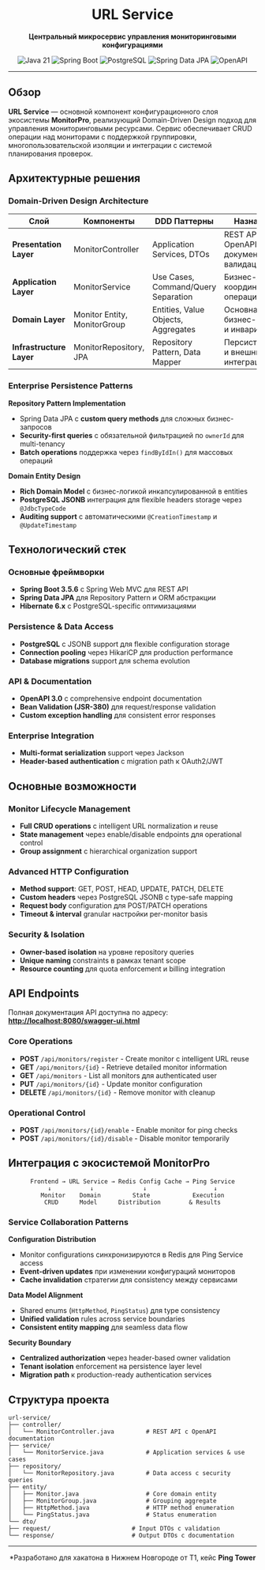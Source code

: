 <div align="center">

# URL Service

**Центральный микросервис управления мониторинговыми конфигурациями**

<img src="https://img.shields.io/badge/Java-21-orange?style=for-the-badge&logo=java" alt="Java 21">
<img src="https://img.shields.io/badge/Spring%20Boot-3.5.6-brightgreen?style=for-the-badge&logo=spring" alt="Spring Boot">
<img src="https://img.shields.io/badge/PostgreSQL-Database-blue?style=for-the-badge&logo=postgresql" alt="PostgreSQL">
<img src="https://img.shields.io/badge/Spring%20Data%20JPA-ORM-green?style=for-the-badge&logo=spring" alt="Spring Data JPA">
<img src="https://img.shields.io/badge/OpenAPI-3.0-yellow?style=for-the-badge&logo=swagger" alt="OpenAPI">

</div>

---

## Обзор

**URL Service** — основной компонент конфигурационного слоя экосистемы **MonitorPro**, реализующий Domain-Driven Design подход для управления мониторинговыми ресурсами. Сервис обеспечивает CRUD операции над мониторами с поддержкой группировки, многопользовательской изоляции и интеграции с системой планирования проверок.

## Архитектурные решения

### Domain-Driven Design Architecture

<table>
<thead>
<tr>
<th>Слой</th>
<th>Компоненты</th>
<th>DDD Паттерны</th>
<th>Назначение</th>
</tr>
</thead>
<tbody>
<tr>
<td><strong>Presentation Layer</strong></td>
<td>MonitorController</td>
<td>Application Services, DTOs</td>
<td>REST API с OpenAPI документацией и валидацией</td>
</tr>
<tr>
<td><strong>Application Layer</strong></td>
<td>MonitorService</td>
<td>Use Cases, Command/Query Separation</td>
<td>Бизнес-логика и координация операций</td>
</tr>
<tr>
<td><strong>Domain Layer</strong></td>
<td>Monitor Entity, MonitorGroup</td>
<td>Entities, Value Objects, Aggregates</td>
<td>Основная бизнес-модель и инварианты</td>
</tr>
<tr>
<td><strong>Infrastructure Layer</strong></td>
<td>MonitorRepository, JPA</td>
<td>Repository Pattern, Data Mapper</td>
<td>Персистентность и внешние интеграции</td>
</tr>
</tbody>
</table>

### Enterprise Persistence Patterns

**Repository Pattern Implementation**
- Spring Data JPA с **custom query methods** для сложных бизнес-запросов 
- **Security-first queries** с обязательной фильтрацией по `ownerId` для multi-tenancy 
- **Batch operations** поддержка через `findByIdIn()` для массовых операций

**Domain Entity Design** 
- **Rich Domain Model** с бизнес-логикой инкапсулированной в entities
- **PostgreSQL JSONB** интеграция для flexible headers storage через `@JdbcTypeCode`
- **Auditing support** с автоматическими `@CreationTimestamp` и `@UpdateTimestamp`


## Технологический стек

### Основные фреймворки
- **Spring Boot 3.5.6** с Spring Web MVC для REST API
- **Spring Data JPA** для Repository Pattern и ORM абстракции
- **Hibernate 6.x** с PostgreSQL-specific оптимизациями

### Persistence & Data Access
- **PostgreSQL** с JSONB support для flexible configuration storage
- **Connection pooling** через HikariCP для production performance
- **Database migrations** support для schema evolution

### API & Documentation
- **OpenAPI 3.0** с comprehensive endpoint documentation
- **Bean Validation (JSR-380)** для request/response validation
- **Custom exception handling** для consistent error responses

### Enterprise Integration
- **Multi-format serialization** support через Jackson
- **Header-based authentication** с migration path к OAuth2/JWT

## Основные возможности

### Monitor Lifecycle Management
- **Full CRUD operations** с intelligent URL normalization и reuse
- **State management** через enable/disable endpoints для operational control
- **Group assignment** с hierarchical organization support 

### Advanced HTTP Configuration
- **Method support**: GET, POST, HEAD, UPDATE, PATCH, DELETE
- **Custom headers** через PostgreSQL JSONB с type-safe mapping
- **Request body** configuration для POST/PATCH operations 
- **Timeout & interval** granular настройки per-monitor basis

### Security & Isolation
- **Owner-based isolation** на уровне repository queries
- **Unique naming** constraints в рамках tenant scope
- **Resource counting** для quota enforcement и billing integration

## API Endpoints

Полная документация API доступна по адресу:
**[http://localhost:8080/swagger-ui.html](http://localhost:8080/swagger-ui.html)**

### Core Operations
- **POST** `/api/monitors/register` - Create monitor с intelligent URL reuse
- **GET** `/api/monitors/{id}` - Retrieve detailed monitor information  
- **GET** `/api/monitors` - List all monitors для authenticated user
- **PUT** `/api/monitors/{id}` - Update monitor configuration
- **DELETE** `/api/monitors/{id}` - Remove monitor with cleanup

### Operational Control
- **POST** `/api/monitors/{id}/enable` - Enable monitor for ping checks
- **POST** `/api/monitors/{id}/disable` - Disable monitor temporarily

## Интеграция с экосистемой MonitorPro

<div align="center">

```
Frontend → URL Service → Redis Config Cache → Ping Service
↓           ↓              ↓                   ↓
Monitor    Domain         State            Execution
CRUD      Model      Distribution        & Results
```

</div>

### Service Collaboration Patterns

**Configuration Distribution**
- Monitor configurations синхронизируются в Redis для Ping Service access
- **Event-driven updates** при изменении конфигураций мониторов
- **Cache invalidation** стратегии для consistency между сервисами

**Data Model Alignment**
- Shared enums (`HttpMethod`, `PingStatus`) для type consistency
- **Unified validation** rules across service boundaries
- **Consistent entity mapping** для seamless data flow

**Security Boundary**
- **Centralized authorization** через header-based owner validation 
- **Tenant isolation** enforcement на persistence layer level
- **Migration path** к production-ready authentication services

## Структура проекта

```
url-service/
├── controller/
│   └── MonitorController.java         # REST API с OpenAPI documentation
├── service/
│   └── MonitorService.java            # Application services & use cases
├── repository/
│   └── MonitorRepository.java         # Data access с security queries  
├── entity/
│   ├── Monitor.java                   # Core domain entity
│   ├── MonitorGroup.java              # Grouping aggregate
│   ├── HttpMethod.java                # HTTP method enumeration
│   └── PingStatus.java                # Status enumeration  
└── dto/
├── request/                       # Input DTOs с validation
└── response/                      # Output DTOs с documentation
```

---

<div align="center">

*Разработано для хакатона в Нижнем Новгороде от T1, кейс **Ping Tower**

</div>
